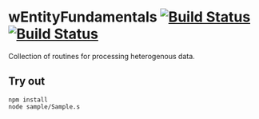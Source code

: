 
# wEntityFundamentals [![Build Status](https://travis-ci.org/Wandalen/wEntityFundamentals.svg?branch=master)](https://travis-ci.org/Wandalen/wEntityFundamentals) [![Build Status](https://ci.appveyor.com/api/projects/status/github/Wandalen/wentityfundamentals)](https://ci.appveyor.com/project/Wandalen/wentityfundamentals)

Collection of routines for processing heterogenous data.

## Try out
```
npm install
node sample/Sample.s
```
